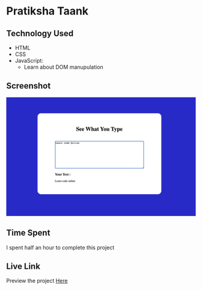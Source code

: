 # Pratiksha Taank
## Technology Used
- HTML
- CSS
- JavaScript:
  - Learn about DOM manupulation
## Screenshot
![See what you type](./Image/See_What_You_Type.png)

## Time Spent
I spent half an hour to complete this project
## Live Link
Preview the project [Here]()
